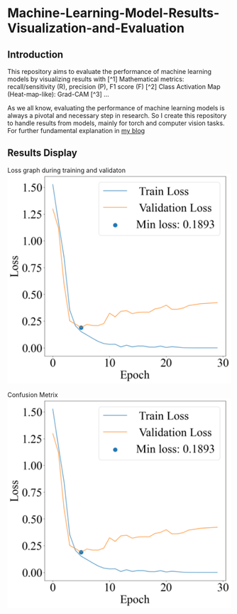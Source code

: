 # Machine-Learning-Model-Results-Visualization-and-Evaluation
## Introduction
This repository aims to evaluate the performance of machine learning models by visualizing results with 
[^1] Mathematical metrics: recall/sensitivity (R), precision (P), F1 score (F)
[^2] Class Activation Map (Heat-map-like): Grad-CAM 
[^3] ...

As we all know, evaluating the performance of machine learning models is always a pivotal and necessary step in research. 
So I create this repository to handle results from models, mainly for torch and computer vision tasks.
For further fundamental explanation in [my blog](https://tychence.wordpress.com/machine-learning-results-evaluation/)

## Results Display
Loss graph during training and validaton
![Loss graph during training and validaton](graphs/Loss_graph_vit.png)

Confusion Metrix
![Confusion Metrix](graphs/confusion_matrix_efficientvit-b3.png)
